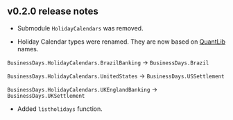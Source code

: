 
## v0.2.0 release notes

* Submodule `HolidayCalendars` was removed.

* Holiday Calendar types were renamed. They are now based on [QuantLib](https://github.com/lballabio/QuantLib) names.

`BusinessDays.HolidayCalendars.BrazilBanking` → `BusinessDays.Brazil`

`BusinessDays.HolidayCalendars.UnitedStates` → `BusinessDays.USSettlement`

`BusinessDays.HolidayCalendars.UKEnglandBanking` → `BusinessDays.UKSettlement`

* Added `listholidays` function.
